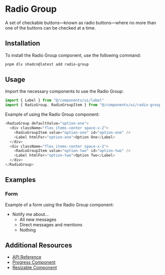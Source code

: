# Radio Group

A set of checkable buttons—known as radio buttons—where no more than one of the buttons can be checked at a time.

## Installation

To install the Radio Group component, use the following command:

```bash
pnpm dlx shadcn@latest add radio-group
```

## Usage

Import the necessary components to use the Radio Group:

```javascript
import { Label } from "@/components/ui/label"
import { RadioGroup, RadioGroupItem } from "@/components/ui/radio-group"
```

Example of using the Radio Group component:

```javascript
<RadioGroup defaultValue="option-one">
  <div className="flex items-center space-x-2">
    <RadioGroupItem value="option-one" id="option-one" />
    <Label htmlFor="option-one">Option One</Label>
  </div>
  <div className="flex items-center space-x-2">
    <RadioGroupItem value="option-two" id="option-two" />
    <Label htmlFor="option-two">Option Two</Label>
  </div>
</RadioGroup>
```

## Examples

### Form

Example of a form using the Radio Group component:

- Notify me about...
  - All new messages
  - Direct messages and mentions
  - Nothing

## Additional Resources

- [API Reference](https://www.radix-ui.com/docs/primitives/components/radio-group#api-reference)
- [Progress Component](/docs/components/progress)
- [Resizable Component](/docs/components/resizable)